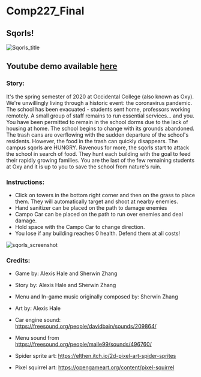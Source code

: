 # Comp227_Final

## Sqorls! 

![Sqorls_title](https://user-images.githubusercontent.com/33335169/81469084-e9fd4400-9197-11ea-843e-1c941efcdf1f.png)

**Youtube demo available [here](https://youtu.be/KIY10BymADM)**
---

### Story:
It's the spring semester of 2020 at Occidental College (also known as Oxy). We're
unwillingly living through a historic event: the coronavirus pandemic. The school
has been evacuated - students sent home, professors working remotely. A small group
of staff remains to run essential services... and you. You have been permitted to
remain in the school dorms due to the lack of housing at home. The school begins
to change with its grounds abandoned. The trash cans are overflowing with the sudden
departure of the school's residents. However, the food in the trash can quickly disappears.
The campus sqorls are HUNGRY. Ravenous for more, the sqorls start to attack the school
in search of food. They hunt each building with the goal to feed their rapidly growing
families. You are the last of the few remaining students at Oxy and it is up to you
to save the school from nature's ruin.

### Instructions:

- Click on towers in the bottom right corner and then on the grass to place them. They will
automatically target and shoot at nearby enemies.
- Hand sanitizer can be placed on the path to damage enemies
- Campo Car can be placed on the path to run over enemies and deal damage.
- Hold space with the Campo Car to change direction.
- You lose if any building reaches 0 health. Defend them at all costs!

![sqorls_screenshot](https://user-images.githubusercontent.com/33335169/81467976-3d1fc880-9191-11ea-9878-f0e707cfd165.png)


### Credits:

- Game by: Alexis Hale and Sherwin Zhang
- Story by: Alexis Hale and Sherwin Zhang
- Menu and In-game music originally composed by: Sherwin Zhang
- Art by: Alexis Hale

- Car engine sound: https://freesound.org/people/davidbain/sounds/209864/
- Menu sound from https://freesound.org/people/malle99/sounds/496760/
- Spider sprite art: https://elthen.itch.io/2d-pixel-art-spider-sprites
- Pixel squirrel art: https://opengameart.org/content/pixel-squirrel
